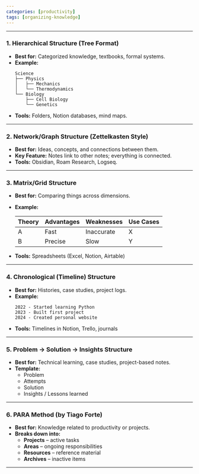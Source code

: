 ```yaml
---
categories: [productivity]
tags: [organizing-knowledge]
---
```



---

### 1. **Hierarchical Structure (Tree Format)**
- **Best for:** Categorized knowledge, textbooks, formal systems.
- **Example:**  
  ```
  Science  
  ├── Physics  
  │   ├── Mechanics  
  │   └── Thermodynamics  
  └── Biology  
      ├── Cell Biology  
      └── Genetics  
  ```
- **Tools:** Folders, Notion databases, mind maps.

---

### 2. **Network/Graph Structure (Zettelkasten Style)**
- **Best for:** Ideas, concepts, and connections between them.
- **Key Feature:** Notes link to other notes; everything is connected.
- **Tools:** Obsidian, Roam Research, Logseq.

---

### 3. **Matrix/Grid Structure**
- **Best for:** Comparing things across dimensions.
- **Example:**

  | Theory | Advantages | Weaknesses | Use Cases |
  |--------|------------|------------|-----------|
  | A      | Fast       | Inaccurate | X         |
  | B      | Precise    | Slow       | Y         |

- **Tools:** Spreadsheets (Excel, Notion, Airtable)

---

### 4. **Chronological (Timeline) Structure**
- **Best for:** Histories, case studies, project logs.
- **Example:**  
  ```
  2022 - Started learning Python  
  2023 - Built first project  
  2024 - Created personal website  
  ```
- **Tools:** Timelines in Notion, Trello, journals

---

### 5. **Problem → Solution → Insights Structure**
- **Best for:** Technical learning, case studies, project-based notes.
- **Template:**
  - Problem
  - Attempts
  - Solution
  - Insights / Lessons learned

---

### 6. **PARA Method (by Tiago Forte)**
- **Best for:** Knowledge related to productivity or projects.
- **Breaks down into:**
  - **Projects** – active tasks
  - **Areas** – ongoing responsibilities
  - **Resources** – reference material
  - **Archives** – inactive items

---
